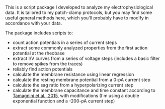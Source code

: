 This is a script package I developed to analyze my electrophysiological data. It is tailored to my patch-clamp protocols, but you may find some useful general methods here, which you'll probably have to modify in accordance with your data.

The package includes scripts to:

- count action potentials in a series of current steps
- extract some commonly analyzed properties from the first action potential at the rheobase
- extract I/V curves from a series of voltage steps (includes a basic filter to remove spikes from the traces)
- reliably find action potentials
- calculate the membrane resistance using linear regression
- calculate the resting membrane potential from a 0-pA current step
- calculate the sag ratio from a hyperpolarizing current step
- calculate the membrane capacitance and time constant according to [Tamagnini et al., 2015](https://pubmed.ncbi.nlm.nih.gov/25515596/), with modifications (I'm using a double exponential function and a -200-pA current step)

